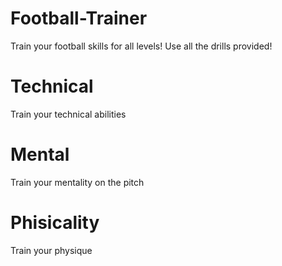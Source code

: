 # Football-Trainer
Train your football skills for all levels!
Use all the drills provided!

# Technical
Train your technical abilities

# Mental
Train your mentality on the pitch

# Phisicality
Train your physique
